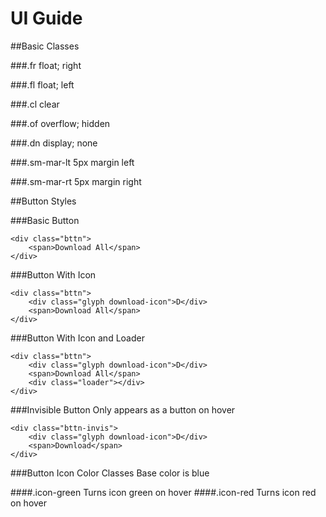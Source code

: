 # UI Guide

##Basic Classes

###.fr
	float; right

###.fl
	float; left

###.cl
	clear

###.of
	overflow; hidden

###.dn
	display; none

###.sm-mar-lt
	5px margin left
	
###.sm-mar-rt
	5px margin right

##Button Styles

###Basic Button

	<div class="bttn">
		<span>Download All</span>
	</div>

###Button With Icon

	<div class="bttn">
		<div class="glyph download-icon">D</div>
		<span>Download All</span>
	</div>
	
###Button With Icon and Loader

	<div class="bttn">
		<div class="glyph download-icon">D</div>
		<span>Download All</span>
		<div class="loader"></div>
	</div>

###Invisible Button
Only appears as a button on hover

	<div class="bttn-invis">
		<div class="glyph download-icon">D</div>
		<span>Download</span>
	</div>

###Button Icon Color Classes
Base color is blue

####.icon-green
	Turns icon green on hover
####.icon-red
	Turns icon red on hover
